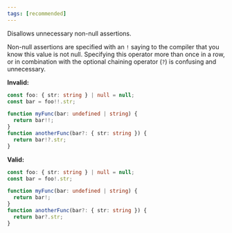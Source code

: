 ```yaml
---
tags: [recommended]
---
```


Disallows unnecessary non-null assertions.

Non-null assertions are specified with an `!` saying to the compiler that you
know this value is not null. Specifying this operator more than once in a row,
or in combination with the optional chaining operator (`?`) is confusing and
unnecessary.

**Invalid:**

```typescript
const foo: { str: string } | null = null;
const bar = foo!!.str;

function myFunc(bar: undefined | string) {
  return bar!!;
}
function anotherFunc(bar?: { str: string }) {
  return bar!?.str;
}
```

**Valid:**

```typescript
const foo: { str: string } | null = null;
const bar = foo!.str;

function myFunc(bar: undefined | string) {
  return bar!;
}
function anotherFunc(bar?: { str: string }) {
  return bar?.str;
}
```
